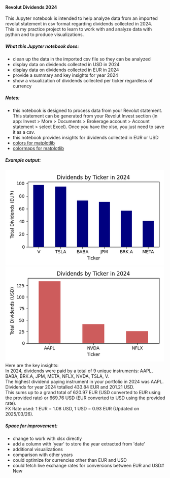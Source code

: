#### Revolut Dividends 2024
This Jupyter notebook is intended to help analyze data from an imported revolut statement in csv format regarding dividends collected in 2024.
<br>This is my practice project to learn to work with and analyze data with python and to produce visualizations.

##### What this Jupyter notebook does:
- clean up the data in the imported csv file so they can be analyzed
- display data on dividends collected in USD in 2024
- display data on dividends collected in EUR in 2024
- provide a summary and key insights for year 2024
- show a visualization of dividends collected per ticker regardless of currency

##### Notes:
- this notebook is designed to process data from your Revolut statement. This statement can be generated from your Revolut Invest section (in app: Invest > More > Documents > Brokerage account > Account statement > select Excel). Once you have the xlsx, you just need to save it as a csv.
- this notebook provides insights for dividends collected in EUR or USD
- [colors for matplotlib](https://matplotlib.org/3.3.0/gallery/color/named_colors.html)
- [colormaps for matplotlib](https://matplotlib.org/stable/users/explain/colors/colormaps.html)

##### Example output:
![Example Output](./example_outputs/Dividends_by_Ticker_EUR_2024.png)
![Example Output](./example_outputs/Dividends_by_Ticker_USD_2024.png)
Here are the key insights:
<br>In 2024, dividends were paid by a total of 9 unique instruments: AAPL, BABA, BRK.A, JPM, META, NFLX, NVDA, TSLA, V.
<br>The highest dividend paying instrument in your portfolio in 2024 was AAPL.
<br>Dividends for year 2024 totalled 433.84 EUR and 201.21 USD.
<br>This sums up to a grand total of 620.97 EUR (USD converted to EUR using the provided rate) or 669.76 USD (EUR converted to USD using the provided rate).
<br>FX Rate used: 1 EUR = 1.08 USD, 1 USD = 0.93 EUR (Updated on 2025/03/26).

##### Space for improvement:
- change to work with xlsx directly
- add a column with 'year' to store the year extracted from 'date'
- additional visualizations
- comparison with other years
- could optimize for currencies other than EUR and USD
- could fetch live exchange rates for conversions between EUR and USD# New
